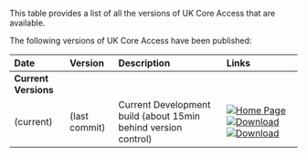 This table provides a list of all the versions of UK Core Access that are available.

The following versions of UK Core Access have been published:

| Date                 | Version       | Description                                                    | Links                                                                                                                                                                                                                                                                                                                                                               |
|:---------------------|:--------------|:---------------------------------------------------------------|:--------------------------------------------------------------------------------------------------------------------------------------------------------------------------------------------------------------------------------------------------------------------------------------------------------------------------------------------------------------------|
| **Current Versions** |
| (current)            | (last commit) | Current Development build (about 15min behind version control) | [![Home Page](https://hl7.org/fhir/assets/images/page.png)](https://build.fhir.org/ig/HL7-UK/UK-Core-Access/index.html)[![Download](https://hl7.org/fhir/assets/images/download.gif)](https://build.fhir.org/ig/HL7-UK/UK-Core-Access/full-ig.zip)[![Download](https://hl7.org/fhir/assets/images/qa.png)](https://build.fhir.org/ig/HL7-UK/UK-Core-Access/qa.html) |




